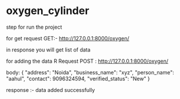# oxygen_cylinder


step for run the project

for get request GET:- http://127.0.0.1:8000/oxygen/

 in response you will get list of data
 
 for adding the data  R
 Request POST : http://127.0.0.1:8000/oxygen/
 
 body: {
        "address": "Noida",
        "business_name": "xyz",
        "person_name": "aahul",
        "contact": 9096324594,
        "verified_status": "New"
    }
    
response :- data added successfully
